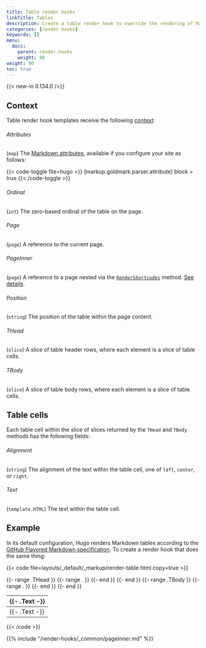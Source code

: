 ```yaml
---
title: Table render hooks
linkTitle: Tables
description: Create a table render hook to override the rendering of Markdown tables to HTML.
categories: [render hooks]
keywords: []
menu:
  docs:
    parent: render-hooks
    weight: 90
weight: 90
toc: true
---
```


{{< new-in 0.134.0 />}}

## Context

Table render hook templates receive the following [context](g):

###### Attributes

(`map`) The [Markdown attributes], available if you configure your site as follows:

[Markdown attributes]: /content-management/markdown-attributes/

{{< code-toggle file=hugo >}}
[markup.goldmark.parser.attribute]
block = true
{{< /code-toggle >}}

###### Ordinal

(`int`) The zero-based ordinal of the table on the page.

###### Page

(`page`) A reference to the current page.

###### PageInner

(`page`) A reference to a page nested via the [`RenderShortcodes`] method. [See details](#pageinner-details).

[`RenderShortcodes`]: /methods/page/rendershortcodes

###### Position

(`string`) The position of the table within the page content.

###### THead
(`slice`) A slice of table header rows, where each element is a slice of table cells.

###### TBody
(`slice`) A slice of table body rows, where each element is a slice of table cells.

## Table cells

Each table cell within the slice of slices returned by the `THead` and `TBody` methods has the following fields:

###### Alignment
(`string`) The alignment of the text within the table cell, one of `left`, `center`, or `right`.

###### Text
(`template.HTML`) The text within the table cell.

## Example

In its default configuration, Hugo renders Markdown tables according to the [GitHub Flavored Markdown specification]. To create a render hook that does the same thing:

[GitHub Flavored Markdown specification]: https://github.github.com/gfm/#tables-extension-

{{< code file=layouts/_default/_markup/render-table.html copy=true >}}
<table
  {{- range $k, $v := .Attributes }}
    {{- if $v }}
      {{- printf " %s=%q" $k $v | safeHTMLAttr }}
    {{- end }}
  {{- end }}>
  <thead>
    {{- range .THead }}
      <tr>
        {{- range . }}
          <th
            {{- with .Alignment }}
              {{- printf " style=%q" (printf "text-align: %s" .) | safeHTMLAttr }}
            {{- end -}}
          >
            {{- .Text -}}
          </th>
        {{- end }}
      </tr>
    {{- end }}
  </thead>
  <tbody>
    {{- range .TBody }}
      <tr>
        {{- range . }}
          <td
            {{- with .Alignment }}
              {{- printf " style=%q" (printf "text-align: %s" .) | safeHTMLAttr }}
            {{- end -}}
          >
            {{- .Text -}}
          </td>
        {{- end }}
      </tr>
    {{- end }}
  </tbody>
</table>
{{< /code >}}

{{% include "/render-hooks/_common/pageinner.md" %}}
